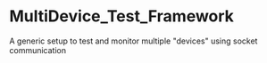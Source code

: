 # MultiDevice_Test_Framework
A generic setup to test and monitor multiple "devices" using socket communication
